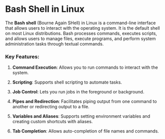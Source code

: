 # Bash Shell in Linux

The **Bash shell** (Bourne Again SHell) in Linux is a command-line interface that allows users to interact with the operating system. It is the default shell on most Linux distributions. Bash processes commands, executes scripts, and allows users to manage files, execute programs, and perform system administration tasks through textual commands.

### Key Features:

1. **Command Execution**: Allows you to run commands to interact with the system.
    
2. **Scripting**: Supports shell scripting to automate tasks.
    
3. **Job Control**: Lets you run jobs in the foreground or background.
    
4. **Pipes and Redirection**: Facilitates piping output from one command to another or redirecting output to a file.
    
5. **Variables and Aliases**: Supports setting environment variables and creating custom shortcuts with aliases.
    
6. **Tab Completion**: Allows auto-completion of file names and commands.
    

